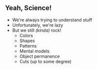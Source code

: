## Yeah, Science!
* We're always trying to understand stuff
* Unfortunately, we're lazy
* But we still _(kinda)_ rock!
  * Colors
  * Shapes
  * Patterns
  * Mental models
  * Object permanence
  * Cuts (up to some degree)
